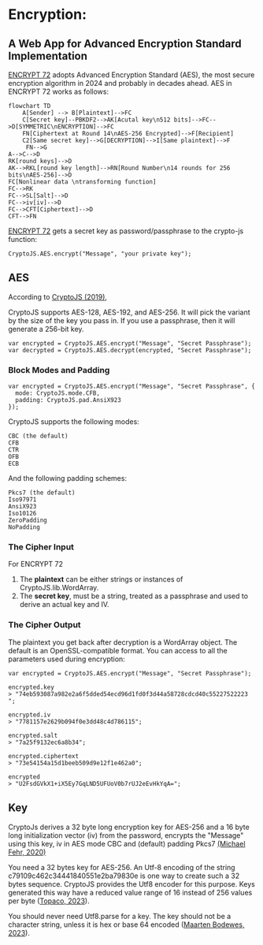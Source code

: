 # Encryption:
## A Web App for Advanced Encryption Standard Implementation

[ENCRYPT 72](https://kietpawpan.github.io/encryption) adopts Advanced Encryption Standard (AES), the most secure encryption algorithm in 2024 and probably in decades ahead. AES in ENCRYPT 72 works as follows:
```mermaid
flowchart TD
    A[Sender] --> B[Plaintext]-->FC
    C[Secret key]--PBKDF2-->AK[Acutal key\n512 bits]-->FC-->D[SYMMETRIC\nENCRYPTION]-->FC
    FN[Ciphertext at Round 14\nAES-256 Encrypted]-->F[Recipient]
    C2[Same secret key]-->G[DECRYPTION]-->I[Same plaintext]-->F
     FN-->G
A-->C-->D
RK[round keys]-->D
AK-->RKL[round key length]-->RN[Round Number\n14 rounds for 256 bits\nAES-256]-->D
FC[Nonlinear data \ntransforming function]
FC-->RK
FC-->SL[Salt]-->D
FC-->iv[iv]-->D
FC-->CFT[Ciphertext]-->D
CFT-->FN
```
[ENCRYPT 72](https://kietpawpan.github.io/encryption) gets a secret key as password/passphrase to the crypto-js function:

```
CryptoJS.AES.encrypt("Message", "your private key");
```

## AES
According to [CryptoJS (2019)](https://cryptojs.gitbook.io/docs), 

CryptoJS supports AES-128, AES-192, and AES-256. It will pick the variant by the size of the key you pass in. If you use a passphrase, then it will generate a 256-bit key. 
```
var encrypted = CryptoJS.AES.encrypt("Message", "Secret Passphrase");
​var decrypted = CryptoJS.AES.decrypt(encrypted, "Secret Passphrase");
```

### Block Modes and Padding
```
var encrypted = CryptoJS.AES.encrypt("Message", "Secret Passphrase", {
  mode: CryptoJS.mode.CFB,
  padding: CryptoJS.pad.AnsiX923
});
```
CryptoJS supports the following modes:
```
CBC (the default)
CFB
CTR
OFB
ECB
```

And the following padding schemes:
```
Pkcs7 (the default)
Iso97971
AnsiX923
Iso10126
ZeroPadding
NoPadding
```

### The Cipher Input
For ENCRYPT 72
1. The __plaintext__ can be either strings or instances of CryptoJS.lib.WordArray.
2. The __secret key__, must be a string, treated as a passphrase and used to derive an actual key and IV. 


### The Cipher Output
The plaintext you get back after decryption is a WordArray object. The default is an OpenSSL-compatible format.
You can access to all the parameters used during encryption: 
```
var encrypted = CryptoJS.AES.encrypt("Message", "Secret Passphrase");
​
encrypted.key
> "74eb593087a982e2a6f5dded54ecd96d1fd0f3d44a58728cdcd40c55227522223 ";
​
encrypted.iv
> "7781157e2629b094f0e3dd48c4d786115";
​
encrypted.salt
> "7a25f9132ec6a8b34";
​
encrypted.ciphertext
> "73e54154a15d1beeb509d9e12f1e462a0";
​
encrypted
> "U2FsdGVkX1+iX5Ey7GqLND5UFUoV0b7rUJ2eEvHkYqA=";
```

## Key
CryptoJs derives a 32 byte long encryption key for AES-256 and a 16 byte long initialization vector (iv) from the password, encrypts the "Message" using this key, iv in AES mode CBC and (default) padding Pkcs7 [(Michael Fehr, 2020)](https://stackoverflow.com/a/64802091)


You need a 32 bytes key for AES-256. An Utf-8 encoding of the string c79109c462c34441840551e2ba79830e is one way to create such a 32 bytes sequence. CryptoJS provides the Utf8 encoder for this purpose. Keys generated this way have a reduced value range of 16 instead of 256 values per byte ([Topaco, 2023](https://stackoverflow.com/questions/76066950/why-do-we-use-cryptojs-enc-utf8-parse-in-javascript
)). 


You should never need Utf8.parse for a key. The key should not be a character string, unless it is hex or base 64 encoded ([Maarten Bodewes, 2023](https://stackoverflow.com/questions/76066950/why-do-we-use-cryptojs-enc-utf8-parse-in-javascript
)). 
